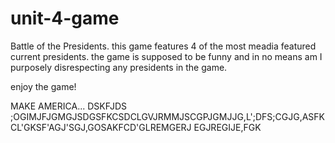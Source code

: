 # unit-4-game

Battle of the Presidents.
this game features 4 of the most meadia featured current presidents.
the game is supposed to be funny and in no means am I purposely disrespecting
any presidents in the game. 

enjoy the game!

MAKE AMERICA... DSKFJDS ;OGIMJFJGMGJSDGSFKCSDCLGVJRMMJSCGPJGMJJG,L';DFS;CGJG,ASFKCL'GKSF'AGJ'SGJ,GOSAKFCD'GLREMGERJ EGJREGIJE,FGK
